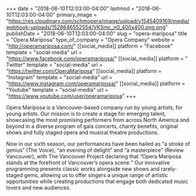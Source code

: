 +++
date = "2018-06-10T12:03:00-04:00"
lastmod = "2018-06-10T12:03:00-04:00"
primary_image = "https://res.cloudinary.com/schmopera/image/upload/v1545409169/media/webhook-uploads/1528646552554/VKSmc_n0_400x400.png.png"
publishDate = "2018-06-10T12:03:00-04:00"
slug = "opera-mariposa"
title = "Opera Mariposa"
type_of_company = "Opera Company"
website = "http://operamariposa.com/"
[[social_media]]
platform = "Facebook"
template = "social-media"
url = "https://www.facebook.com/operamariposa/"
[[social_media]]
platform = " Twitter"
template = "social-media"
url = "https://twitter.com/OperaMariposa"
[[social_media]]
platform = "Instagram"
template = "social-media"
url = "https://www.instagram.com/operamariposa/"
[[social_media]]
platform = "Youtube"
template = "social-media"
url = "https://www.youtube.com/user/operamariposa"
+++

Opera Mariposa is a Vancouver-based company run by young artists, for young artists. Our mission is to create a stage for emerging talent, showcasing the most promising performers from across North America and beyond in a diverse program of gala concerts, charity benefits, original shows and fully staged opera and musical theatre productions. 

Now in our sixth season, our performances have been hailed as “a stroke of genius” (The Voice), “an evening of delight” and “a masterpiece” (Review Vancouver), with The Vancouver Project declaring that “Opera Mariposa stands at the forefront of Vancouver’s opera scene.“ Our innovative programming presents classic works alongside new shows and rarely-staged gems, allowing us to offer singers a unique range of artistic opportunities while creating productions that engage both dedicated music lovers and new audiences. 



